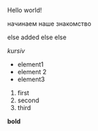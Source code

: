 Hello world!

начинаем наше знакомство

else added
else else

*kursiv*

* element1
* element 2
* element3

1. first
2. second
3. third


**bold**